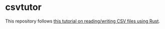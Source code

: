 # csvtutor

This repository follows [this tutorial on reading/writing CSV files using Rust](https://docs.rs/csv/1.1.5/csv/tutorial/index.html).
